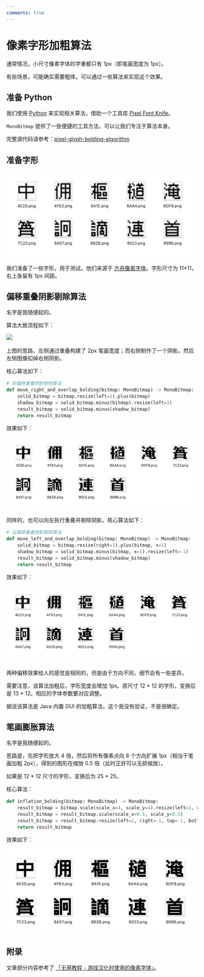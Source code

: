 ```yaml
---
comments: true
---
```


# 像素字形加粗算法

通常情况，小尺寸像素字体的字重都只有 1px（即笔画宽度为 1px）。

有些场景，可能确实需要粗体。可以通过一些算法来实现这个效果。

## 准备 Python

我们使用 [Python](../../setup/python/index.md) 来实现相关算法，借助一个工具库 [Pixel Font Knife](https://github.com/TakWolf/pixel-font-knife)。

`MonoBitmap` 提供了一些便捷的工具方法，可以让我们专注于算法本身。

完整源代码请参考：[pixel-glyph-bolding-algorithm](https://github.com/TakWolf/pixel-font-development-tutorials/tree/master/src/pixel-glyph-bolding-algorithm)

## 准备字形

![](1.png)

我们准备了一些字形，用于测试。他们来源于 [方舟像素字体](https://github.com/TakWolf/ark-pixel-font)。字形尺寸为 11*11，右上各留有 1px 间距。

## 偏移重叠阴影剔除算法

名字是我随便起的。

算法大致流程如下：

![](https://sndream.github.io/images/Pixel/pixel-fonts-used-in-chinese/v2-767c4e5f436cd72a8c90eb04da411035_b.png)

上图的思路，左侧通过重叠构建了 2px 笔画宽度；而右侧制作了一个阴影。然后左侧图像扣掉右侧阴影。

核心算法如下：

```python
# 右偏移重叠阴影剔除算法
def move_right_and_overlap_bolding(bitmap: MonoBitmap) -> MonoBitmap:
    solid_bitmap = bitmap.resize(left=1).plus(bitmap)
    shadow_bitmap = solid_bitmap.minus(bitmap).resize(left=1)
    result_bitmap = solid_bitmap.minus(shadow_bitmap)
    return result_bitmap
```

效果如下：

![](2.png)

同样的，也可以向左执行重叠并剔除阴影，核心算法如下：

```python
# 左偏移重叠阴影剔除算法
def move_left_and_overlap_bolding(bitmap: MonoBitmap) -> MonoBitmap:
    solid_bitmap = bitmap.resize(right=1).plus(bitmap, x=1)
    shadow_bitmap = solid_bitmap.minus(bitmap, x=1).resize(left=-1)
    result_bitmap = solid_bitmap.minus(shadow_bitmap)
    return result_bitmap
```

效果如下：

![](3.png)

两种偏移效果给人的感觉是相同的，但是由于方向不同，细节会有一些差异。

需要注意，该算法加粗后，字形宽度会增加 1px。原尺寸 12 * 12 的字形，变换后是 13 * 12。相应的字体参数要对应调整。

据说该算法是 Java 内置 GUI 的加粗算法。这个我没有验证，不是很确定。

## 笔画膨胀算法

名字是我随便起的。

思路是，先把字形放大 4 倍，然后将所有像素点向 8 个方向扩展 1px（相当于笔画加粗 2px），得到的图形在缩放 0.5 倍（此时正好可以无损缩放）。

如果是 12 * 12 尺寸的字形，变换后为 25 * 25。

核心算法：

```python
def inflation_bolding(bitmap: MonoBitmap) -> MonoBitmap:
    result_bitmap = bitmap.scale(scale_x=4, scale_y=4).resize(left=1, right=1, top=1, bottom=1).pixel_expand(1)
    result_bitmap = result_bitmap.scale(scale_x=0.5, scale_y=0.5)
    result_bitmap = result_bitmap.resize(left=1, right=-1, top=-1, bottom=1)
    return result_bitmap
```

效果如下：

![](4.png)

## 附录

文章部分内容参考了 [「无用教程 - 游戏汉化时使用的像素字体」](https://sndream.github.io/pixel/pixel-fonts-used-in-chinese.html#pixel-fonts-used-in-chinese)。
